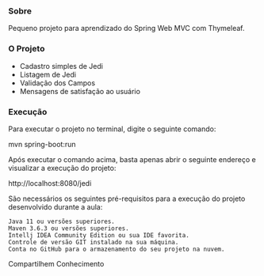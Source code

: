### Sobre
Pequeno projeto para aprendizado do Spring Web MVC com Thymeleaf.

### O Projeto
* Cadastro simples de Jedi
* Listagem de Jedi
* Validação dos Campos
* Mensagens de satisfação ao usuário

### Execução

Para executar o projeto no terminal, digite o seguinte comando:

mvn spring-boot:run

Após executar o comando acima, basta apenas abrir o seguinte endereço e visualizar a execução do projeto:

http://localhost:8080/jedi

São necessários os seguintes pré-requisitos para a execução do projeto desenvolvido durante a aula:

    Java 11 ou versões superiores.
    Maven 3.6.3 ou versões superiores.
    Intellj IDEA Community Edition ou sua IDE favorita.
    Controle de versão GIT instalado na sua máquina.
    Conta no GitHub para o armazenamento do seu projeto na nuvem.

Compartilhem Conhecimento